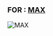 ### FOR : [MAX](https://t.me/v_m_s) ###

![MAX](https://telegra.ph/file/03671e4f4db95bfbdf9d2.jpg)

